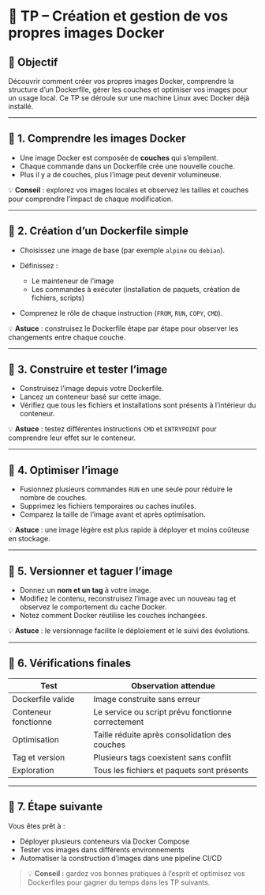 # 🐳 TP – Création et gestion de vos propres images Docker

## 🎯 Objectif

Découvrir comment créer vos propres images Docker, comprendre la structure d’un Dockerfile, gérer les couches et optimiser vos images pour un usage local.
Ce TP se déroule sur une machine Linux avec Docker déjà installé.

---

## 🧩 1. Comprendre les images Docker

* Une image Docker est composée de **couches** qui s’empilent.
* Chaque commande dans un Dockerfile crée une nouvelle couche.
* Plus il y a de couches, plus l’image peut devenir volumineuse.

💡 **Conseil** : explorez vos images locales et observez les tailles et couches pour comprendre l’impact de chaque modification.

---

## 🧩 2. Création d’un Dockerfile simple

* Choisissez une image de base (par exemple `alpine` ou `debian`).
* Définissez :

  * Le mainteneur de l’image
  * Les commandes à exécuter (installation de paquets, création de fichiers, scripts)
* Comprenez le rôle de chaque instruction (`FROM`, `RUN`, `COPY`, `CMD`).

💡 **Astuce** : construisez le Dockerfile étape par étape pour observer les changements entre chaque couche.

---

## 🧩 3. Construire et tester l’image

* Construisez l’image depuis votre Dockerfile.
* Lancez un conteneur basé sur cette image.
* Vérifiez que tous les fichiers et installations sont présents à l’intérieur du conteneur.

💡 **Astuce** : testez différentes instructions `CMD` et `ENTRYPOINT` pour comprendre leur effet sur le conteneur.

---

## 🧩 4. Optimiser l’image

* Fusionnez plusieurs commandes `RUN` en une seule pour réduire le nombre de couches.
* Supprimez les fichiers temporaires ou caches inutiles.
* Comparez la taille de l’image avant et après optimisation.

💡 **Astuce** : une image légère est plus rapide à déployer et moins coûteuse en stockage.

---

## 🧩 5. Versionner et taguer l’image

* Donnez un **nom et un tag** à votre image.
* Modifiez le contenu, reconstruisez l’image avec un nouveau tag et observez le comportement du cache Docker.
* Notez comment Docker réutilise les couches inchangées.

💡 **Astuce** : le versionnage facilite le déploiement et le suivi des évolutions.

---

## 🧰 6. Vérifications finales

| Test                 | Observation attendue                               |
| -------------------- | -------------------------------------------------- |
| Dockerfile valide    | Image construite sans erreur                       |
| Conteneur fonctionne | Le service ou script prévu fonctionne correctement |
| Optimisation         | Taille réduite après consolidation des couches     |
| Tag et version       | Plusieurs tags coexistent sans conflit             |
| Exploration          | Tous les fichiers et paquets sont présents         |

---

## 🚀 7. Étape suivante

Vous êtes prêt à :

* Déployer plusieurs conteneurs via Docker Compose
* Tester vos images dans différents environnements
* Automatiser la construction d’images dans une pipeline CI/CD

> 💡 **Conseil :** gardez vos bonnes pratiques à l’esprit et optimisez vos Dockerfiles pour gagner du temps dans les TP suivants.
